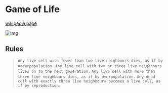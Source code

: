 # Game of Life

[wikipedia page](https://en.wikipedia.org/wiki/Conway%27s_Game_of_Life)

![img](https://upload.wikimedia.org/wikipedia/commons/e/e5/Gospers_glider_gun.gif)

## Rules

> `Any live cell with fewer than two live neighbours dies, as if by underpopulation.`
> `Any live cell with two or three live neighbours lives on to the next generation.`
> `Any live cell with more than three live neighbours dies, as if by overpopulation.`
> `Any dead cell with exactly three live neighbours becomes a live cell, as if by reproduction.`





